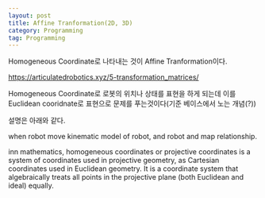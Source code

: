 ```yaml
---
layout: post
title: Affine Tranformation(2D, 3D)
category: Programming
tag: Programming
---
```


Homogeneous Coordinate로 나타내는 것이 Affine Tranformation이다.

https://articulatedrobotics.xyz/5-transformation_matrices/

Homogeneous Coordinate로 로봇의 위치나 상태를 표현을 하게 되는데 이를 Euclidean cooridnate로 표현으로 문제를 푸는것이다(기준 베이스에서 노는 개념(?))

설명은 아래와 같다.

when robot move kinematic model of robot, and robot and map relationship.


inn mathematics, homogeneous coordinates or projective coordinates is a system of coordinates used in projective geometry, as Cartesian coordinates used in Euclidean geometry. It is a coordinate system that algebraically treats all points in the projective plane (both Euclidean and ideal) equally.
